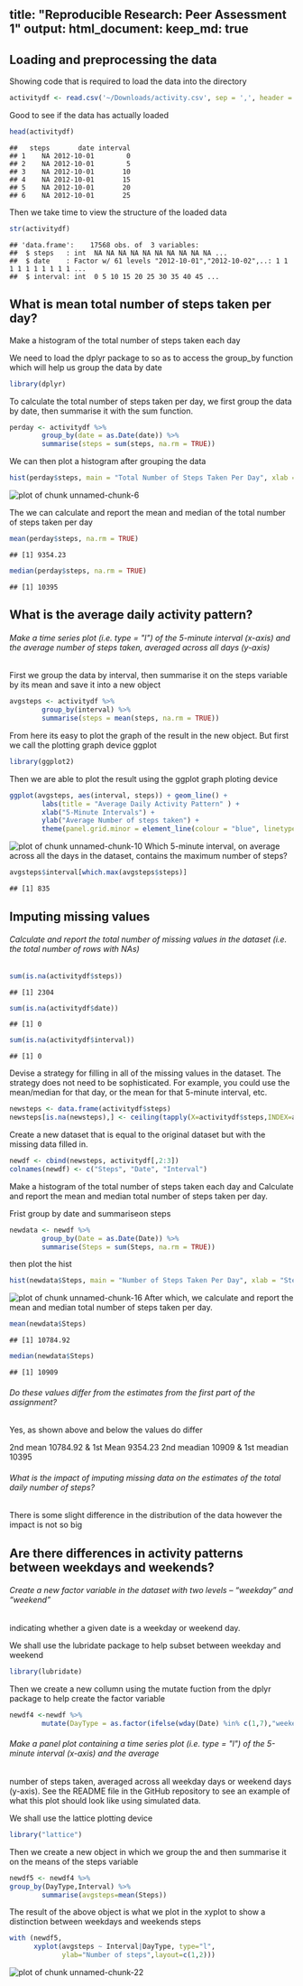 title: "Reproducible Research: Peer Assessment 1"
output: 
  html_document:
    keep_md: true
---


## Loading and preprocessing the data

Showing code that is required to load the data into the directory

```r
activitydf <- read.csv('~/Downloads/activity.csv', sep = ',', header = TRUE)
```
Good to see if the data has actually loaded

```r
head(activitydf)
```

```
##   steps       date interval
## 1    NA 2012-10-01        0
## 2    NA 2012-10-01        5
## 3    NA 2012-10-01       10
## 4    NA 2012-10-01       15
## 5    NA 2012-10-01       20
## 6    NA 2012-10-01       25
```

Then we take time to view the structure of the loaded data

```r
str(activitydf)
```

```
## 'data.frame':	17568 obs. of  3 variables:
##  $ steps   : int  NA NA NA NA NA NA NA NA NA NA ...
##  $ date    : Factor w/ 61 levels "2012-10-01","2012-10-02",..: 1 1 1 1 1 1 1 1 1 1 ...
##  $ interval: int  0 5 10 15 20 25 30 35 40 45 ...
```
## What is mean total number of steps taken per day?

Make a histogram of the total number of steps taken each day

We need to load the dplyr package to so as to access the group_by function which will help us group the data by date

```r
library(dplyr)
```

To calculate the total number of steps taken per day, we first group the data by date, then summarise it with the sum function.

```r
perday <- activitydf %>%
        group_by(date = as.Date(date)) %>%
        summarise(steps = sum(steps, na.rm = TRUE))
```
We can then plot a histogram after grouping the data

```r
hist(perday$steps, main = "Total Number of Steps Taken Per Day", xlab = "Steps")     
```

![plot of chunk unnamed-chunk-6](figure/unnamed-chunk-6-1.png) 

The we can calculate and report the mean and median of the total number of steps taken per day


```r
mean(perday$steps, na.rm = TRUE)
```

```
## [1] 9354.23
```

```r
median(perday$steps, na.rm = TRUE)
```

```
## [1] 10395
```


## What is the average daily activity pattern?

###### Make a time series plot (i.e. type = "l") of the 5-minute interval (x-axis) and the average number of steps taken, averaged across all days (y-axis)

First we group the data by interval, then summarise it on the steps variable by its mean and save it into a new object

```r
avgsteps <- activitydf %>%
        group_by(interval) %>%
        summarise(steps = mean(steps, na.rm = TRUE))
```
From here its easy to plot the graph of the result in the new object.
But first we call the plotting graph device ggplot

```r
library(ggplot2)
```
Then we are able to plot the result using the ggplot graph ploting device

```r
ggplot(avgsteps, aes(interval, steps)) + geom_line() + 
        labs(title = "Average Daily Activity Pattern" ) +
        xlab("5-Minute Intervals") + 
        ylab("Average Number of steps taken") + 
        theme(panel.grid.minor = element_line(colour = "blue", linetype = "dotted"))
```

![plot of chunk unnamed-chunk-10](figure/unnamed-chunk-10-1.png) 
Which 5-minute interval, on average across all the days in the dataset, contains the maximum number of steps?

```r
avgsteps$interval[which.max(avgsteps$steps)]
```

```
## [1] 835
```

## Imputing missing values

###### Calculate and report the total number of missing values in the dataset (i.e. the total number of rows with NAs)

```r
sum(is.na(activitydf$steps))
```

```
## [1] 2304
```

```r
sum(is.na(activitydf$date))
```

```
## [1] 0
```

```r
sum(is.na(activitydf$interval))
```

```
## [1] 0
```
Devise a strategy for filling in all of the missing values in the dataset. The strategy does not need to be sophisticated. 
For example, you could use the mean/median for that day, or the mean for that 5-minute interval, etc.

```r
newsteps <- data.frame(activitydf$steps)
newsteps[is.na(newsteps),] <- ceiling(tapply(X=activitydf$steps,INDEX=activitydf$interval,FUN=mean,na.rm=TRUE))
```
Create a new dataset that is equal to the original dataset but with the missing data filled in.

```r
newdf <- cbind(newsteps, activitydf[,2:3])
colnames(newdf) <- c("Steps", "Date", "Interval")
```
Make a histogram of the total number of steps taken each day and Calculate and report the mean and median total number 
of steps taken per day.

Frist group by date and summariseon steps

```r
newdata <- newdf %>%
        group_by(Date = as.Date(Date)) %>%
        summarise(Steps = sum(Steps, na.rm = TRUE))
```

then plot the hist

```r
hist(newdata$Steps, main = "Number of Steps Taken Per Day", xlab = "Steps")     
```

![plot of chunk unnamed-chunk-16](figure/unnamed-chunk-16-1.png) 
After which, we calculate and report the mean and median total number of steps taken per day.

```r
mean(newdata$Steps)
```

```
## [1] 10784.92
```

```r
median(newdata$Steps)
```

```
## [1] 10909
```
###### Do these values  differ from the estimates from the first part of the assignment? 
Yes, as shown above and below the values do differ

2nd mean  10784.92 & 1st Mean 9354.23
2nd meadian 10909 &   1st meadian 10395

###### What is the impact of imputing missing data on the estimates of the total daily number of steps?
There is some slight difference in the distribution of the data however the impact is not so big


## Are there differences in activity patterns between weekdays and weekends?

###### Create a new factor variable in the dataset with two levels – “weekday” and “weekend”  
indicating whether a given date is a weekday or weekend day.

We shall use the lubridate package to help subset between weekday and weekend

```r
library(lubridate)
```
Then we create a new collumn using the mutate fuction from the dplyr package to help create the factor variable

```r
newdf4 <-newdf %>% 
        mutate(DayType = as.factor(ifelse(wday(Date) %in% c(1,7),"weekend","weekday")))
```
###### Make a panel plot containing a time series plot (i.e. type = "l") of the 5-minute interval (x-axis) and the average 
number of steps taken, averaged across all weekday days or weekend days (y-axis). See the README file in the GitHub repository
to see an example of what this plot should look like using simulated data.

We shall use the lattice plotting device

```r
library("lattice")
```

Then we create a new object in which we group the and then summarise it on the means of the steps variable


```r
newdf5 <- newdf4 %>% 
group_by(DayType,Interval) %>%
        summarise(avgsteps=mean(Steps))
```

The result of the above object is what we plot in the xyplot to show a distinction between weekdays and weekends steps

```r
with (newdf5, 
      xyplot(avgsteps ~ Interval|DayType, type="l", 
             ylab="Number of steps",layout=c(1,2)))
```

![plot of chunk unnamed-chunk-22](figure/unnamed-chunk-22-1.png) 
